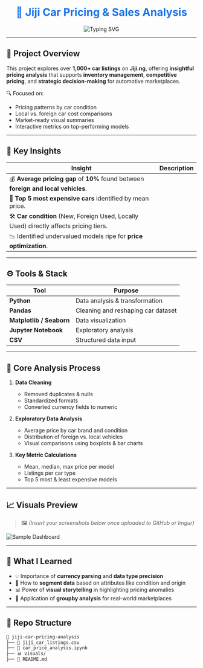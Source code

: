 <h1 align="center" style="color:#1A73E8;">
🚗 Jiji Car Pricing & Sales Analysis
</h1>

<p align="center">
  <img src="https://readme-typing-svg.herokuapp.com?font=Fira+Code&size=22&duration=4000&pause=1000&center=true&vCenter=true&width=700&lines=Market+Insights+from+1000%2B+Car+Listings;Data+Cleaning+%7C+Price+Transformation+%7C+Sales+Analytics;Strategic+Pricing+%7C+Local+vs+Foreign+Gap+Analysis" alt="Typing SVG" />
</p>

---

## 📘 Project Overview

This project explores over **1,000+ car listings** on **Jiji.ng**, offering **insightful pricing analysis** that supports **inventory management**, **competitive pricing**, and **strategic decision-making** for automotive marketplaces.

🔍 Focused on:
- Pricing patterns by car condition
- Local vs. foreign car cost comparisons
- Market-ready visual summaries
- Interactive metrics on top-performing models

---

## 🎯 Key Insights

| Insight | Description |
|--------|-------------|
| 💰 **Average pricing gap** of **10%** found between **foreign and local vehicles**. |
| 🚙 **Top 5 most expensive cars** identified by mean price. |
| 🛠️ **Car condition** (New, Foreign Used, Locally Used) directly affects pricing tiers. |
| 📉 Identified undervalued models ripe for **price optimization**. |

---

## ⚙️ Tools & Stack

| Tool       | Purpose                             |
|------------|-------------------------------------|
| **Python** | Data analysis & transformation      |
| **Pandas** | Cleaning and reshaping car dataset  |
| **Matplotlib / Seaborn** | Data visualization  |
| **Jupyter Notebook** | Exploratory analysis     |
| **CSV**     | Structured data input               |

---

## 🧪 Core Analysis Process

1. **Data Cleaning**  
   - Removed duplicates & nulls  
   - Standardized formats  
   - Converted currency fields to numeric

2. **Exploratory Data Analysis**  
   - Average price by car brand and condition  
   - Distribution of foreign vs. local vehicles  
   - Visual comparisons using boxplots & bar charts

3. **Key Metric Calculations**  
   - Mean, median, max price per model  
   - Listings per car type  
   - Top 5 most & least expensive models

---

## 📈 Visuals Preview

> 🖼️ *(Insert your screenshots below once uploaded to GitHub or Imgur)*

![Sample Dashboard](https://your-screenshot-link.com)

---

## 🧠 What I Learned

- 💡 Importance of **currency parsing** and **data type precision**
- 🔄 How to **segment data** based on attributes like condition and origin
- 📊 Power of **visual storytelling** in highlighting pricing anomalies
- 🔎 Application of **groupby analysis** for real-world marketplaces

---

## 📁 Repo Structure

```bash
📂 jiji-car-pricing-analysis
├── 📄 jiji_car_listings.csv
├── 📓 car_price_analysis.ipynb
├── 📊 visuals/
├── 📝 README.md

